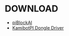 # DOWNLOAD

- <a href="https://drive.google.com/file/d/143zuaWEHRMfd5JtjIadZRD8iJ1iNKQii/view?usp=sharing">piBlockAI</a>
- <a href="https://github.com/devdio/kamibot_tutorial/raw/refs/heads/main/download/CDM21228_Setup.exe">KamibotPI Dongle Driver</a>
